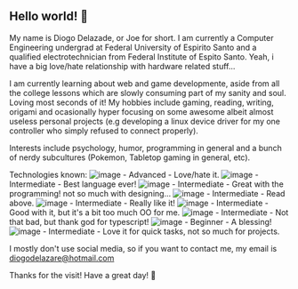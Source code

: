 ## Hello world! 👋

My name is Diogo Delazade, or Joe for short. I am currently a Computer Engineering undergrad at Federal University of Espirito Santo and a qualified electrotechnician from Federal Institute of Espito Santo. Yeah, i have a big love/hate relationship with hardware related stuff...

I am currently learning about web and game developmente, aside from all the college lessons which are slowly consuming part of my sanity and soul. Loving most seconds of it!
My hobbies include gaming, reading, writing, origami and ocasionally hyper focusing on some awesome albeit almost useless personal projects (e.g developing a linux device driver for my one controller who simply refused to connect properly).

Interests include psychology, humor, programming in general and a bunch of nerdy subcultures (Pokemon, Tabletop gaming in general, etc).

Technologies known:
![image](https://github.com/user-attachments/assets/eb82fb97-447a-497b-b117-fac1f7f52d27) - Advanced - Love/hate it.
![image](https://github.com/user-attachments/assets/989b7ed4-dd4e-43e6-9442-c0e9268cab89) - Intermediate - Best language ever!
![image](https://github.com/user-attachments/assets/13a64106-188d-46ce-b0a8-e66089b4a984) - Intermediate - Great with the programming! not so much with designing...
![image](https://github.com/user-attachments/assets/a19d1ec8-49c4-4f9d-849a-6b2466e593d3) - Intermediate - Read above.
![image](https://github.com/user-attachments/assets/e284aa6b-52ef-4b0a-9c02-2cb5cb74488f) - Intermediate - Really like it!
![image](https://github.com/user-attachments/assets/5ef78b2b-5021-4466-af2d-ed67715ed541) - Intermediate - Good with it, but it's a bit too much OO for me.
![image](https://github.com/user-attachments/assets/2e156b96-7887-43cf-8926-7c2ae193c507) - Intermediate - Not that bad, but thank god for typescript!
![image](https://github.com/user-attachments/assets/4e332a6b-45cd-47a2-9e17-eac0bf1f51cd) - Beginner - A blessing!
![image](https://github.com/user-attachments/assets/e8297c26-0899-478c-9a9c-8f6f2fed587b) - Intermediate - Love it for quick tasks, not so much for projects.

I mostly don't use social media, so if you want to contact me, my email is diogodelazare@hotmail.com

Thanks for the visit! Have a great day! 👋

<!--
**JoemanJ/JoemanJ** is a ✨ _special_ ✨ repository because its `README.md` (this file) appears on your GitHub profile.

Here are some ideas to get you started:

- 🔭 I’m currently working on ...
- 🌱 I’m currently learning ...
- 👯 I’m looking to collaborate on ...
- 🤔 I’m looking for help with ...
- 💬 Ask me about ...
- 📫 How to reach me: ...
- 😄 Pronouns: ...
- ⚡ Fun fact: ...
-->
